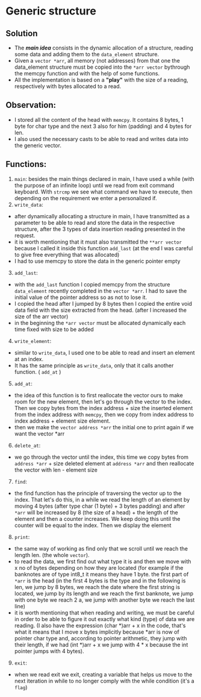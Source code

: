 # Generic structure

## Solution
- The ***main idea*** consists in the dynamic allocation of a structure,  reading some data and adding them to the `data_element` structure.
- Given a `vector *arr`, all memory (not addresses) from that one the data_element structure must be copied into the `*arr vector` bythrough the memcpy function and with the help of some functions.
-  All the implementation is based on a **"play"** with the size of a reading, respectively with bytes allocated to a read.

## Observation:
- I stored all the content of the head with `memcpy`. It contains 8 bytes, 1 byte for char type and the next 3 also for him (padding) and 4 bytes for len.
- I also used the necessary casts to be able to read and writes data into the generic vector.

## Functions:
1. `main`: besides the main things declared in main, I have used a while (with the purpose of an infinite loop) until we read from
exit command keyboard. With `strcmp` we see what command we have to execute, then depending on the requirement we enter a personalized if.
2. `write_data`: 
- after dynamically allocating a structure in main, I have transmitted as a parameter to be able to read and store the data
in the respective structure, after the 3 types of data insertion
reading presented in the request. 
- it is worth mentioning that it must also transmitted the `**arr vector` because I called it inside this function
`add_last` (at the end I was careful to give free everything that was allocated)
- I had to use memcpy to store the data in the generic pointer empty
3. `add_last`:
- with the `add_last` function I copied memcpy from the structure `data_element` recently completed in the `vector *arr`. I had to save
the initial value of the pointer address so as not to lose it.
- I copied the head after I jumped by 8 bytes then I copied the entire void data field with
the size extracted from the head. (after I increased the size of the arr vector)
- in the beginning the `*arr vector` must be allocated dynamically each time fixed with
size to be added
4. `write_element`: 
- similar to `write_data`, I used one to be able to
read and insert an element at an index. 
- It has the same principle as `write_data`, only that it calls another function. ( `add_at` )
5. `add_at`: 
- the idea of this function is to first reallocate the vector ours to make room for the new element, then let's go through the vector
to the index. Then we copy bytes from the index address + size the inserted element from the index address with `memcpy`, then we copy from
index address to index address + element size element.
- then we make the `vector address *arr` the initial one to print again if we want
the vector *arr
6. `delete_at`: 
- we go through the vector until the index, this time we copy bytes from `address *arr` + size deleted element at `address *arr` and then reallocate the vector
with len - element size
7. `find`:
- the find function has the principle of traversing the vector up to the index. That let's do this, in a while we read the length of an element by moving 4 bytes (after type char (1 byte) + 3 bytes padding) and after `*arr` will be increased by 8 (the size of a head) + the length of the element and then a counter increases. We keep doing this until the counter will be equal to the index. Then we display the element
8. `print`:
- the same way of working as find only that we scroll until we reach the length len.
(the whole `vector`).
- to read the data, we first find out what type it is and then we move with x no
of bytes depending on how they are located (for example if the banknotes are of type int8_t it means they have 1 byte. the first part of `*arr` is the head (in the first 4 bytes is the type and in the following is len, we jump by 8 bytes, we reach the date where the first string is located, we jump by its length and
we reach the first banknote, we jump with one byte we reach 2 a, we jump with another byte we reach the last line)
- it is worth mentioning that when reading and writing, we must be careful in order to be able to figure it out
exactly what kind (type) of data we are reading. (I also have the expression (char *)arr + x in the code, that's what it means
that I move x bytes implicitly because *arr is now of pointer char type and, according to pointer arithmetic,
they jump with their length, if we had (int *)arr + x we jump with 4 * x because the int pointer jumps with 4
bytes).
9. `exit`: 
- when we read exit we exit, creating a variable that helps us move to the next iteration in while
to no longer comply with the while condition (it's a `flag`)

